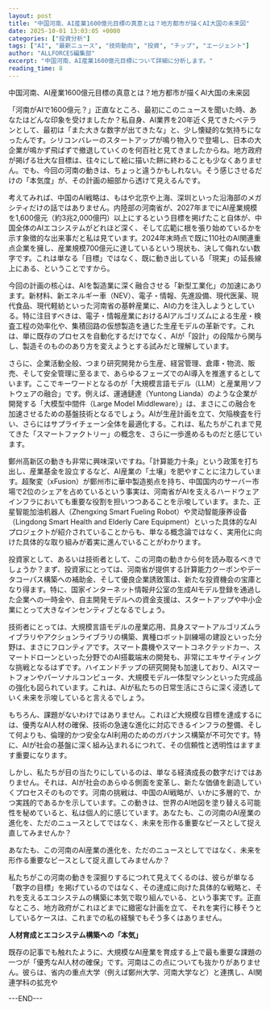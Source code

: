 ```yaml
---
layout: post
title: "中国河南、AI産業1600億元目標の真意とは？地方都市が描くAI大国の未来図"
date: 2025-10-01 13:03:05 +0000
categories: ["投資分析"]
tags: ["AI", "最新ニュース", "技術動向", "投資", "チップ", "エージェント"]
author: "ALLFORCES編集部"
excerpt: "中国河南、AI産業1600億元目標について詳細に分析します。"
reading_time: 8
---
```


中国河南、AI産業1600億元目標の真意とは？地方都市が描くAI大国の未来図

「河南がAIで1600億元？」正直なところ、最初にこのニュースを聞いた時、あなたはどんな印象を受けましたか？私自身、AI業界を20年近く見てきたベテランとして、最初は「また大きな数字が出てきたな」と、少し懐疑的な気持ちになったんです。シリコンバレーのスタートアップが鳴り物入りで登場し、日本の大企業が鳴かず飛ばずで撤退していくのを何百社と見てきましたからね。地方政府が掲げる壮大な目標は、往々にして絵に描いた餅に終わることも少なくありません。でも、今回の河南の動きは、ちょっと違うかもしれない。そう感じさせるだけの「本気度」が、その計画の細部から透けて見えるんです。

考えてみれば、中国のAI戦略は、もはや北京や上海、深圳といった沿海部のメガシティだけの話ではありません。内陸部の河南省が、2027年までにAI産業規模を1,600億元（約3兆2,000億円）以上にするという目標を掲げたこと自体が、中国全体のAIエコシステムがどれほど深く、そして広範に根を張り始めているかを示す象徴的な出来事だと私は見ています。2024年末時点で既に110社のAI関連重点企業を擁し、産業規模700億元に達しているという現状も、決して侮れない数字です。これは単なる「目標」ではなく、既に動き出している「現実」の延長線上にある、ということですから。

今回の計画の核心は、AIを製造業に深く融合させる「新型工業化」の加速にあります。新材料、新エネルギー車（NEV）、電子・情報、先進設備、現代医薬、現代食品、現代軽紡といった河南省の基幹産業に、AIの力を注入しようとしている。特に注目すべきは、電子・情報産業におけるAIアルゴリズムによる生産・検査工程の効率化や、集積回路の仮想製造を通じた生産モデルの革新です。これは、単に既存のプロセスを自動化するだけでなく、AIが「設計」の段階から関与し、製造そのもののあり方を変えようとする試みだと理解しています。

さらに、企業活動全般、つまり研究開発から生産、経営管理、倉庫・物流、販売、そして安全管理に至るまで、あらゆるフェーズでのAI導入を推進するとしています。ここでキーワードとなるのが「大規模言語モデル（LLM）と産業用ソフトウェアの融合」です。例えば、運通鏈達（Yuntong Lianda）のような企業が開発する「大模型中間件（Large Model Middleware）」は、まさにこの融合を加速させるための基盤技術となるでしょう。AIが生産計画を立て、欠陥検査を行い、さらにはサプライチェーン全体を最適化する。これは、私たちがこれまで見てきた「スマートファクトリー」の概念を、さらに一歩進めるものだと感じています。

鄭州高新区の動きも非常に興味深いですね。「計算能力十条」という政策を打ち出し、産業基金を設立するなど、AI産業の「土壌」を肥やすことに注力しています。超聚変（xFusion）が鄭州市に華中製造拠点を持ち、中国国内のサーバー市場で2位のシェアを占めているという事実は、河南省がAIを支えるハードウェアインフラにおいても重要な役割を担いつつあることを示唆しています。また、正星智能加油机器人（Zhengxing Smart Fueling Robot）や灵动智能康养设备（Lingdong Smart Health and Elderly Care Equipment）といった具体的なAIプロジェクトが紹介されていることからも、単なる概念論ではなく、実用化に向けた具体的な取り組みが着実に進んでいることがわかります。

投資家として、あるいは技術者として、この河南の動きから何を読み取るべきでしょうか？まず、投資家にとっては、河南省が提供する計算能力クーポンやデータコーパス構築への補助金、そして優良企業誘致策は、新たな投資機会の宝庫となり得ます。特に、国家インターネット情報弁公室の生成AIモデル登録を通過した企業への一時金や、自主開発モデルへの資金支援は、スタートアップや中小企業にとって大きなインセンティブとなるでしょう。

技術者にとっては、大規模言語モデルの産業応用、具身スマートアルゴリズムライブラリやアクションライブラリの構築、異種ロボット訓練場の建設といった分野は、まさにフロンティアです。スマート農機やスマートコネクテッドカー、スマートドローンといった分野でのAI搭載端末の開発も、非常にエキサイティングな挑戦となるはずです。ハイエンドチップの研究開発も加速しており、AIスマートフォンやパーソナルコンピュータ、大規模モデル一体型マシンといった完成品の強化も図られています。これは、AIが私たちの日常生活にさらに深く浸透していく未来を示唆していると言えるでしょう。

もちろん、課題がないわけではありません。これほど大規模な目標を達成するには、優秀なAI人材の確保、技術の急速な進化に対応できるインフラの整備、そして何よりも、倫理的かつ安全なAI利用のためのガバナンス構築が不可欠です。特に、AIが社会の基盤に深く組み込まれるにつれて、その信頼性と透明性はますます重要になります。

しかし、私たちが目の当たりにしているのは、単なる経済成長の数字だけではありません。それは、AIが社会のあらゆる側面を変革し、新たな価値を創造していくプロセスそのものです。河南の挑戦は、中国のAI戦略が、いかに多層的で、かつ実践的であるかを示しています。この動きは、世界のAI地図を塗り替える可能性を秘めていると、私は個人的に感じています。あなたも、この河南のAI産業の進化を、ただのニュースとしてではなく、未来を形作る重要なピースとして捉え直してみませんか？

あなたも、この河南のAI産業の進化を、ただのニュースとしてではなく、未来を形作る重要なピースとして捉え直してみませんか？

私たちがこの河南の動きを深掘りするにつれて見えてくるのは、彼らが単なる「数字の目標」を掲げているのではなく、その達成に向けた具体的な戦略と、それを支えるエコシステムの構築に本気で取り組んでいる、という事実です。正直なところ、地方政府がこれほどまでに緻密な計画を立て、それを実行に移そうとしているケースは、これまでの私の経験でもそう多くはありません。

**人材育成とエコシステム構築への「本気」**

既存の記事でも触れたように、大規模なAI産業を育成する上で最も重要な課題の一つが「優秀なAI人材の確保」です。河南はこの点についても抜かりがありません。彼らは、省内の重点大学（例えば鄭州大学、河南大学など）と連携し、AI関連学科の拡充や

---END---